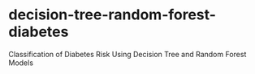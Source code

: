 # decision-tree-random-forest-diabetes
Classification of Diabetes Risk Using Decision Tree and Random Forest Models
